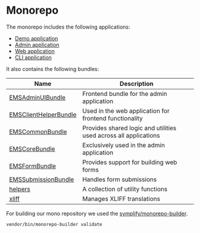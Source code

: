 # Monorepo

The monorepo includes the following applications:

- [Demo application](https://github.com/ems-project/elasticms-demo)
- [Admin application](https://github.com/ems-project/elasticms-admin)
- [Web application](https://github.com/ems-project/elasticms-web)
- [CLI application](https://github.com/ems-project/elasticms-cli)

It also contains the following bundles:

| Name                                                                          | Description                                            |
|-------------------------------------------------------------------------------|--------------------------------------------------------|
| [EMSAdminUIBundle](https://github.com/ems-project/EMSAdminUIBundle)           | Frontend bundle for the admin application              |
| [EMSClientHelperBundle](https://github.com/ems-project/EMSClientHelperBundle) | Used in the web application for frontend functionality |
| [EMSCommonBundle](https://github.com/ems-project/EMSCommonBundle)             | Provides shared logic and utilities used across all applications                      |
| [EMSCoreBundle](https://github.com/ems-project/EMSCoreBundle)                 | Exclusively used in the admin application              |
| [EMSFormBundle](https://github.com/ems-project/EMSFormBundle)                 | Provides support for building web forms                |
| [EMSSubmissionBundle](https://github.com/ems-project/EMSSubmissionBundle)     | Handles form submissions                               |
| [helpers](https://github.com/ems-project/helpers)                             | A collection of utility functions                      |
| [xliff](https://github.com/ems-project/xliff)                                 | Manages XLIFF translations                             |

For building our mono repository we used
the [symplify/monorepo-builder](https://github.com/symplify/monorepo-builder).

```
vendor/bin/monorepo-builder validate
```
